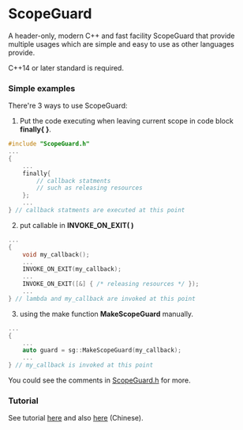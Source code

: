 # ScopeGuard
A header-only, modern C++ and fast facility ScopeGuard that provide multiple usages which are simple and easy to use as other languages provide.

C++14 or later standard is required.

### Simple examples

There're 3 ways to use ScopeGuard:

1. Put the code executing when leaving current scope in code block **finally{ }**.
```C++
#include "ScopeGuard.h"
...
{
    ...
    finally{
        // callback statments
        // such as releasing resources
    };
    ...
} // callback statments are executed at this point
```

2. put callable in **INVOKE_ON_EXIT( )**

```C++
...
{
    void my_callback();
    ...
    INVOKE_ON_EXIT(my_callback);
    ...
    INVOKE_ON_EXIT([&] { /* releasing resources */ });
    ...
} // lambda and my_callback are invoked at this point
```

3. using the make function **MakeScopeGuard** manually.

```C++
...
{
    ...
    auto guard = sg::MakeScopeGuard(my_callback);
    ...
} // my_callback is invoked at this point
```

You could see the comments in [ScopeGuard.h](ScopeGuard/ScopeGuard.h) for more.

### Tutorial

See tutorial [here](http://origought.cn/2021/cpp/88/) and also [here](http://origought.cn/2021/cpp/99/) (Chinese).









